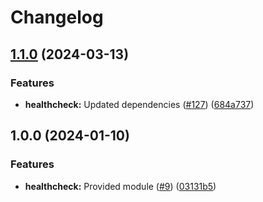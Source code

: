 # Changelog

## [1.1.0](https://github.com/ankorstore/yokai/compare/healthcheck/v1.0.0...healthcheck/v1.1.0) (2024-03-13)


### Features

* **healthcheck:** Updated dependencies ([#127](https://github.com/ankorstore/yokai/issues/127)) ([684a737](https://github.com/ankorstore/yokai/commit/684a737096edb3673793a830715d70c795ec15ae))

## 1.0.0 (2024-01-10)


### Features

* **healthcheck:** Provided module ([#9](https://github.com/ankorstore/yokai/issues/9)) ([03131b5](https://github.com/ankorstore/yokai/commit/03131b5480d4788fae85d0e98703f179de22415e))
